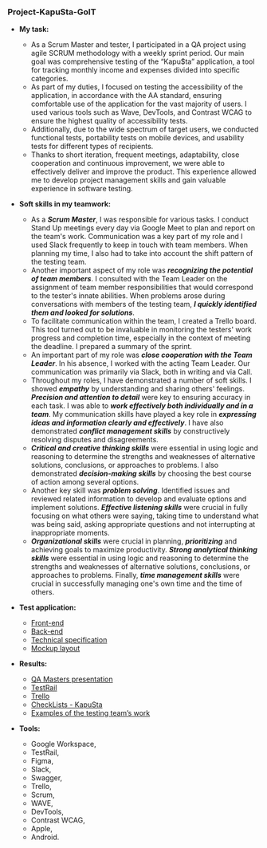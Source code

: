 ### Project-KapuSta-GoIT

- __My task:__
  * As a Scrum Master and tester, I participated in a QA project using agile SCRUM methodology with a weekly sprint period. Our main goal was comprehensive testing of the “Kapu$ta” application, a tool for tracking monthly income and expenses divided into specific categories.
  * As part of my duties, I focused on testing the accessibility of the application, in accordance with the AA standard, ensuring comfortable use of the application for the vast majority of users. I used various tools such as Wave, DevTools, and Contrast WCAG to ensure the highest quality of accessibility tests.
  * Additionally, due to the wide spectrum of target users, we conducted functional tests, portability tests on mobile devices, and usability tests for different types of recipients.
  * Thanks to short iteration, frequent meetings, adaptability, close cooperation and continuous improvement, we were able to effectively deliver and improve the product. This experience allowed me to develop project management skills and gain valuable experience in software testing.
 
- __Soft skills in my teamwork:__
  * As a **_Scrum Master_**, I was responsible for various tasks. I conduct Stand Up meetings every day via Google Meet to plan and report on the team's work. Communication was a key part of my role and I used Slack frequently to keep in touch with team members. When planning my time, I also had to take into account the shift pattern of the testing team.
  * Another important aspect of my role was **_recognizing the potential of team members_**. I consulted with the Team Leader on the assignment of team member responsibilities that would correspond to the tester's innate abilities. When problems arose during conversations with members of the testing team, **_I quickly identified them and looked for solutions_**.
  * To facilitate communication within the team, I created a Trello board. This tool turned out to be invaluable in monitoring the testers' work progress and completion time, especially in the context of meeting the deadline. I prepared a summary of the sprint.
  * An important part of my role was **_close cooperation with the Team Leader_**. In his absence, I worked with the acting Team Leader. Our communication was primarily via Slack, both in writing and via Call.
  * Throughout my roles, I have demonstrated a number of soft skills. I showed **_empathy_** by understanding and sharing others' feelings. **_Precision and attention to detail_** were key to ensuring accuracy in each task. I was able to **_work effectively both individually and in a team_**.
My communication skills have played a key role in **_expressing ideas and information clearly and effectively_**. I have also demonstrated **_conflict management skills_** by constructively resolving disputes and disagreements.
  * **_Critical and creative thinking skills_** were essential in using logic and reasoning to determine the strengths and weaknesses of alternative solutions, conclusions, or approaches to problems. I also demonstrated **_decision-making skills_** by choosing the best course of action among several options.
  * Another key skill was **_problem solving_**. Identified issues and reviewed related information to develop and evaluate options and implement solutions. **_Effective listening skills_** were crucial in fully focusing on what others were saying, taking time to understand what was being said, asking appropriate questions and not interrupting at inappropriate moments.
  * **_Organizational skills_** were crucial in planning, **_prioritizing_** and achieving goals to maximize productivity. **_Strong analytical thinking skills_** were essential in using logic and reasoning to determine the strengths and weaknesses of alternative solutions, conclusions, or approaches to problems. Finally, **_time management skills_** were crucial in successfully managing one's own time and the time of others.

- __Test application:__
  * [Front-end](https://kapusta-qa.netlify.app/)
  * [Back-end](https://kapusta-backend.goit.global/api-docs)
  * [Technical specification](https://docs.google.com/spreadsheets/d/1j3nC29-nSkKr_9mqt3N4pbL87KA_ORViyk1PanH_ViE/edit)
  * [Mockup layout]( https://www.figma.com/file/H72zaArIJmKalzaOmELqfN/Kapusta?type=design&node-id=0-1&mode=design&t=HPwYHpLgGSwbJQPi-0)

- __Results:__
  * [QA Masters presentation](https://docs.google.com/presentation/d/16sRoB_y53Ro0GUP3pArM7uboJG-8jkkW/edit?usp=sharing&ouid=104530425319142659268&rtpof=true&sd=true)
  * [TestRail](https://drive.google.com/drive/folders/160a6L9wXAda0q8eKFGDVUgnFMGx088h0?usp=sharing)
  * [Trello](https://drive.google.com/drive/folders/1HFHIhUB60U67yMYvAc0VYJhQETMeJeoi?usp=sharing)
  * [CheckLists - KapuSta](https://docs.google.com/spreadsheets/d/10ompJljuwhaR8DEXZ7jkiC_pLHJVBo6IGFye8Q6nhGo/edit#gid=0)
  * [Examples of the testing team’s work](https://drive.google.com/drive/folders/1kAv8WWI-e7J7mlUHiKcm9YLyZNrtxP8Y?usp=sharing)

- __Tools:__
  * Google Workspace,
  * TestRail,
  * Figma,
  * Slack,
  * Swagger,
  * Trello,
  * Scrum,
  * WAVE,
  * DevTools,
  * Contrast WCAG,
  * Apple,
  * Android.
